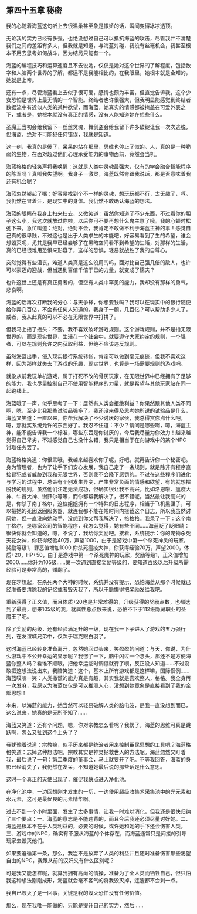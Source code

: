 ## 第四十五章 秘密

我的心随着海蓝这句听上去很温柔甚至象是撒娇的话，瞬间变得冰凉透顶。

无论我的实力已经有多强，也绝没想过自己可以抵抗海蓝的攻击，尽管我并不清楚我们之间的差距有多大，但我就是知道，与海蓝对碰，我没有丝毫机会，我甚至根本不用去思考如何战斗，因为结局只能有一个。

海蓝的编程技巧和运算速度且不去说她，仅仅是她对这个世界的了解程度，包括数字和人脑两个世界的了解，都远不是我能相比的，在我眼里，她根本就是全知的，她就是上帝。

还有一点，尽管海蓝看上去似乎很可爱，感情也颇为丰富，但直觉告诉我，这个少女恐怕是世界上最无情的一个智能。终结者也许很强大，但我明显能感觉到终结者数据流中有近似人类的某种欲望，而海蓝，她真实的情感都被掩盖在可爱外表之下，或者是，她根本就没有真正的情感，没有人能知道她在想些什么。

圣魔王当初会给我留下一丝丝灵魂，舞剑盗会给我留下许多破绽让我一次次逃脱，但海蓝，绝对不可能犯任何错误，我就是知道。

这一刻，我真的是傻了，呆呆的站在那里，思维也停止了似的。人，真的是一种脆弱的生物，在面对超过他们心理承受能力的事物面前，竟然会当机。

海蓝格格的轻笑声将我唤醒：这就是人类中灵魂最强大，仅有的学会融合智能程序的陈军吗？真叫我失望啊。我身子一激灵，海蓝既然肯跟我说话，那是否意味着我还有机会呢？

海蓝忽然嘟起了嘴：好容易找到个不一样的灵魂，想玩玩都不行，太无趣了，哼。我仍然在冒着汗，是现实中的身体。我仍然不敢确认海蓝的想法。

海蓝的眼睛在我身上扫来扫去，又微笑道：虽然你知道了不少东西，不过看你的胆子这么小，我这次就放过你啦，以后你可不要再想什么鬼主意了哦。我的心顿时松弛下来，急忙叫道：绝对，绝对不会，我肯定不敢做不利于海蓝主神的事！感觉自己真的很卑贱，不过这也是出于人类求生的本能吧，好容易看到了生的希望，谁会想毁灭呢，尤其是我早已经尝够了在黑暗空间看不到希望的生活，对那样的生活，真的已经很难用恐惧来形容了，这样的恐惧，轻易就战胜了我的自尊心。

突然觉得有些沮丧，难道人类真是这么没用的吗，面对比自己强几倍的敌人，也许可以豪迈的迎战，但当遇到百倍千倍于已的力量，就变成了懦夫？

也许这世上还是有真正勇者的，但空有人类中罕见的能力，我却没有那样的勇气，悲哀啊。

海蓝的话再次打断我的分心：与天争锋，你想要钱吗？我可以在现实中的银行随便给你弄几百亿，不会有任何人知道的。我身子一颤，几百亿？可以帮助多少人了，或者，我从此真的可以不必在无限世界中打拼了。

但我马上摇了摇头：不要，我不喜欢破坏游戏规则。这个游戏规则，并不是指无限世界的，而是现实世界，生活在一个社会中，就要遵守大家约定的规则，一个强者，可以在规则允许之内获取利益，但绝不应该违反规则。

虽然海蓝出手，侵入现实银行系统转帐，肯定可以做到毫无痕迹，但我不喜欢这样，因为那样就失去了游戏的乐趣，现实世界，也算是一场需要规则的游戏吧。

就象从前我玩单机游戏，属于打死不改的骨灰玩家，在无限世界中已经拥有了足够的能力，我也尽量控制自己不使用智能程序的力量，就是希望与其他玩家站在同一起跑线上。

海蓝哦了一声，似乎思考了一下：居然有人类会拒绝利益？你果然跟其他人类不同啊，嗯，至少比我那些试验品强多了。我还没来得及思考她所说的试验品是什么，海蓝又笑道：一直以来，你帮我解决了不少讨厌的家伙，我总得赏你点什么吧，嗯，那就奖系统允许的东西好了。我忍不住道：不少？请问是哪些啊，嗯，海蓝主神，能不能告诉我一个标准，哪些东西是你讨厌的，今后我尽量为你效力！越来越觉得自己卑劣，不过感觉自己也没什么错，我只是相当于在向游戏中的某个NPC讨取任务罢了。

海蓝格格笑道：你很乖哦，我越来越喜欢你了呢，好吧，就再告诉你一个秘密吧。身为管理者，也为了让手下们安心发展，我自己定了一条规则，就是除非有程序直接冒犯或者威胁到我和无限世界，否则我不会降下惩罚的。不过在这些程序们进化与学习的过程中，总会有个别发生异变，产生非常负面的情感和欲望，有的就想摆脱我的规则，虽然他们注定无法成功，但确实很让我不高兴。比如洛恩啦、瘟疫大神、牛首大神、谢菲尔等等，而你都帮我解决了，很不错呢。当然最让我高兴的是，你杀了南丁格尔，这位姐姐拥有一个特殊的日志程序，相当于飞机黑匣子，可以把她的死因返回服务器，就连我都不能在短时间内拦截这个日志，所以我虽然讨厌她，但一直没向她动手，没想到你又帮我解决了，格格格。我呆了一下：这个南丁格尔，是哪家公司的智能程序，我怎么觉得，她有些不同……海蓝眨了眨眼睛：很快你就会知道的，嗯，不说了，我给你奖励吧。接着，系统提示：你的宠物杀死天花女神，你获得经验40万，声望1000，由于是游戏中第一个杀死神灵的玩家，奖励等级1，罪恶值增加1000.你杀死瘟疫大神，你获得经验70万，声望2000，体质+20，HP+50，由于是游戏中第一个杀死魔神的玩家，奖励等级1，正义值增加2000……你升为105级……第一次遇到直接奖励等级的，要知道百级以后升级所需经验可是非常高的，赚翻了。

现在才想起，在杀死两个大神的时候，系统并没有提示，恐怕海蓝从那个时候就已经准备要清除我的记忆或者毁灭我了，所以干脆懒得把奖励发给我吧。

重新获得了正义值，而且体质+20也是非常难得的，升级获得的奖励点数，也都达到了最高，想来105级的我，就属性总点数来说，恐怕不下于112级隐藏职业的圣魔王了吧。

除了奖励的两级，还有经验满足升的一级，现在我一下子进入了游戏的五万强行列，在友谊城兄弟中，仅次于瑞克跟白羽了。

这时海蓝已经转身准备离开，忽然她回过头来，笑盈盈的问道：与天，你说，为什么游戏中不公开幸运的显示呢？我愣了一下，脑中闪过一个念头，那还不是方便海蓝你整人吗？看谁不顺眼，把他幸运临时调低就行了呗，反正没人知道……不过没敢把这想法说出来，我陪笑道：这个，基本上所有游戏都是这样嘛，国际惯例……海蓝噗哧一笑：人类撒谎的能力真是有趣，其实我就是喜欢整人，格格。我全身再一次发麻，我原以为海蓝仅仅是可以推测人心，没想到她竟象是直接看到了我的全部思想！

本来，以海蓝的能力，她当然可以轻易破解人类的脑电波，是我一直没想到而已，这么说来，她真的是无所不知了……

海蓝又笑道：还有个问题，嗯，你对宗教怎么看呢？我愣了，海蓝的思维可真是跳跃啊，怎么又扯到这个上头了？

我犹豫着说道：宗教嘛，似乎历来都是统治者用来控制臣民思想的工具吧？海蓝格格笑道：忘掉这种想法吧，宗教其实是神灵拯救世人的方法呢。海蓝忽然又盯着我，最后说了一句：第二季度的董事会，马上就要开了吧。不等我回答，海蓝的身影已经消失了，我仍然在发呆，不知道她最后说的那些话是什么意思。

这时一个真正的天使出现了，催促我快点进入净化池。

在净化池中，一边回想刚才发生的一切，一边使用超级收集术采集池中的光元素和水元素，这可是最优良的元素精华啊。

过去不到一个小时里面，发生了太多事情，让我一时难以消化，但我还是很快归纳了三个要点：一、海蓝的意志是不能违背的，而且今后我还必须尽量讨好她。二、海蓝是根本不在乎人类利益的，必要的时候，或许她和她的手下还会伤害人类。三、游戏中的NPC，确实有不服从海蓝的个体存在，而海蓝通常只是间接的引导玩家去毁灭他们。

如果要遵循第一条，那么，我岂不是放弃了人类的利益并且随时准备伤害那些渴望自由的NPC，我跟从前的汉奸又有什么区别呢？

可是我又能怎样呢，就算我拥有高尚的情操，准备为了全人类而牺牲自己，但只怕我这种想法刚刚成形，海蓝就会毫不客气的将我毁灭掉，连渣都不会剩一点。

我自已毁灭了是一回事，关键是我的毁灭恐怕没有任何价值。

那么，现在我唯一能做的，只能是提升自己的实力，然后……

